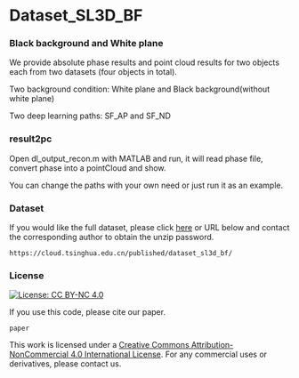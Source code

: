 # Dataset_SL3D_BF
### Black background and White plane
We provide absolute phase results and point cloud results for two objects each from two datasets (four objects in total).

Two background condition: White plane and Black background(without white plane)

Two deep learning paths: SF_AP and SF_ND

### result2pc
Open dl_output_recon.m with MATLAB and run, it will read phase file, convert phase into a pointCloud and show. 

You can change the paths with your own need or just run it as an example.


### Dataset
If you would like the full dataset, please click [here](https://cloud.tsinghua.edu.cn/published/dataset_sl3d_bf/) or URL below and contact the corresponding author to obtain the unzip password.
```
https://cloud.tsinghua.edu.cn/published/dataset_sl3d_bf/
```

### License
[![License: CC BY-NC 4.0](https://img.shields.io/badge/License-CC%20BY--NC%204.0-lightgrey.svg)](https://creativecommons.org/licenses/by-nc/4.0/)

If you use this code, please cite our paper.

```
paper
```

This work is licensed under a [Creative Commons Attribution-NonCommercial 4.0 International License](http://creativecommons.org/licenses/by-nc/4.0/). 
For any commercial uses or derivatives, please contact us.


